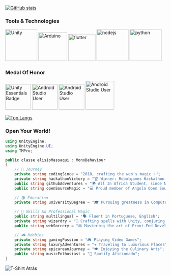 [![GitHub stats](https://github-readme-stats.vercel.app/api?username=elisioMassaqui&show_icons=true&hide=&count_private=true&title_color=6f42c1&text_color=6f42c1&icon_color=6f42c1&bg_color=ffff00&hide_border=true&show_icons=true)](https://github.com/elisioMassaqui)

### Tools & Technologies

<img src="https://github.com/elisioMassaqui/elisioMassaqui/raw/main/vtzpl5c9yd181.png" alt="Unity" width="100" height="100"> <img src="https://github.com/elisioMassaqui/elisioMassaqui/raw/main/Antu_arduino-icon-small.svg.png" alt="Arduino" width="90" height="90">
 <img src="https://github.com/elisioMassaqui/elisioMassaqui/blob/main/flutter_logo_470e9f7491.png" alt="flutter" width="85" height="85">
 <img src="https://github.com/elisioMassaqui/elisioMassaqui/blob/main/nodejs.png" alt="nodejs" width="100" height="100">
 <img src="https://github.com/elisioMassaqui/elisioMassaqui/blob/main/py.png" alt="python" width="100" height="100">
 

 ### Medal Of Honor

<div>
  <img src="https://github.com/elisioMassaqui/elisioMassaqui/raw/main/unity-essentials-pathway.png" alt="Unity Essentials Badge" width="80" height="80">
 <img src="https://github.com/elisioMassaqui/elisioMassaqui/blob/main/unity-junior-programmer%20(1).png" alt="Android Studio User" width="80" height="80">
  <img src="https://github.com/elisioMassaqui/elisioMassaqui/raw/main/badgeAndroidStudioUser.svg" alt="Android Studio User" width="80" height="80">
  <img src="https://github.com/elisioMassaqui/elisioMassaqui/blob/main/all-in-open-source-contributor%20(1).png" alt="Android Studio User" width="90" height="90">
</div>

[![Top Langs](https://github-readme-stats.vercel.app/api/top-langs/?username=elisioMassaqui)](https://github.com/elisioMassaqui/github-readme-stats)


<h3>Open Your World!</h3>

```csharp
using UnityEngine;
using UnityEngine.UI;
using TMPro;

public classe elisioMassaqui : MonoBehaviour
{
    // 🚀 Journey
    private string codingSince = "2018, crafting the web's magic ✨";
    private string hackathonVictory = "🏆 Winner: Robotgames Hackathon Team, 2nd place in 2023";
    public string githubAdventures = "🌍 All In Africa Student, since November 2023";
    public string openSourceMagic = "💻 Proud member of Angola Open Source Community";
    
    // 📚 Education
    private string universityDegree = "🎓 Pursuing greatness in Computer Engineering";

    // 🚀 Skills && Professional Magic
    public string multilingual = "🗣 Fluent in Portuguese, English";
    private string wizardry = "🔮 Crafting spells with Unity, conjuring creations with Android Studio";
    public string webSorcery = "🕸 Mastering the art of Front-End Development";

    // 🎮 Hobbies
    private string gamingPassion = "🎮 Playing Video Games";
    private string luxuryAdventures = "✈️ Traveling to Luxurious Places";
    private string epicureanJourney = "🍽 Enjoying the Culinary Arts";
    public string musicEnthusiast = "🎵 Spotify Aficionado";
}

```

![T-Shirt Atrás](https://github.com/elisioMassaqui/elisioMassaqui/raw/main/t%20shirt%20atr%C3%A1s.png)

<!---
elisioMassaqui/elisioMassaqui is a ✨ special ✨ repository because its `README.md` (this file) appears on your GitHub profile.
You can click the Preview link to take a look at your changes.
--->
